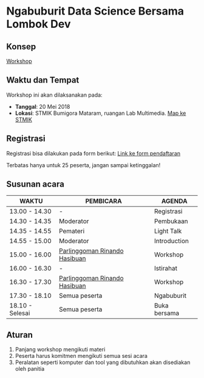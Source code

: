 # Ngabuburit Data Science Bersama Lombok Dev

## Konsep
[Workshop](https://github.com/LombokDev/wiki/blob/master/event-concepts/workshop.md)

## Waktu dan Tempat
Workshop ini akan dilaksanakan pada:
- **Tanggal**: 20 Mei 2018
- **Lokasi**: STMIK Bumigora Mataram, ruangan Lab Multimedia. [Map ke STMIK](https://goo.gl/maps/kfNdiknNiC92)

## Registrasi
Registrasi bisa dilakukan pada form berikut: [Link ke form pendaftaran](https://goo.gl/forms/7yPqWEXxt9QxjdSg2)

Terbatas hanya untuk 25 peserta, jangan sampai ketinggalan!

## Susunan acara
| WAKTU           | PEMBICARA                                                           | AGENDA       |
|-----------------|---------------------------------------------------------------------|--------------|
| 13.00 - 14.30   | -                                                                   | Registrasi   |
| 14.30 - 14.35   | Moderator                                                           | Pembukaan    |
| 14.35 - 14.55   | Pemateri                                                            | Light Talk   |
| 14.55 - 15.00   | Moderator                                                           | Introduction |
| 15.00 - 16.00   | [Parlinggoman Rinando Hasibuan](https://www.linkedin.com/in/goman/) | Workshop     |
| 16.00 - 16.30   | -                                                                   | Istirahat    |
| 16.30 - 17.30   | [Parlinggoman Rinando Hasibuan](https://www.linkedin.com/in/goman/) | Workshop     |
| 17.30 - 18.10   | Semua peserta                                                       | Ngabuburit   |
| 18.10 - Selesai | Semua peserta                                                       | Buka bersama |


## Aturan
1. Panjang workshop mengikuti materi
2. Peserta harus komitmen mengikuti semua sesi acara
3. Peralatan seperti komputer dan tool yang dibutuhkan akan disediakan oleh panitia